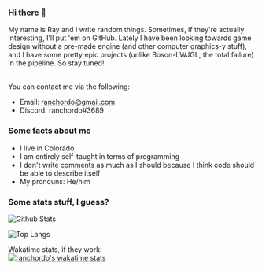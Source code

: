 ### Hi there 👋

My name is Ray and I write random things. Sometimes, if they're actually interesting, I'll put 'em on GitHub. Lately I have been looking towards game design without a pre-made engine (and other computer graphics-y stuff), and I have some pretty epic projects (unlike Boson-LWJGL, the total failure) in the pipeline. So stay tuned!<br><br>

You can contact me via the following:
- Email: <a href="mailto:ranchordo@gmail.com">ranchordo@gmail.com</a>
- Discord: ranchordo#3689

### Some facts about me
- I live in Colorado
- I am entirely self-taught in terms of programming
- I don't write comments as much as I should because I think code should be able to describe itself
- My pronouns: He/him

### Some stats stuff, I guess?

![Github Stats](https://github-readme-stats.vercel.app/api?username=ranchordo&show_icons=true&theme=algolia&include_all_commits=true&hide_border=true&count_private=true)

![Top Langs](https://github-readme-stats.vercel.app/api/top-langs/?username=ranchordo&layout=compact&theme=algolia&hide_border=true)

Wakatime stats, if they work:<br>
[![ranchordo's wakatime stats](https://github-readme-stats.vercel.app/api/wakatime?username=ranchordo)](https://github.com/anuraghazra/github-readme-stats)
